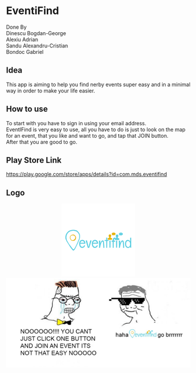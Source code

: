 # EventiFind
Done By </br>Dinescu Bogdan-George</br>
        Alexiu Adrian</br>
        Sandu Alexandru-Cristian</br>
        Bondoc Gabriel</br>
## Idea
This app is aiming to help you find nerby events super easy and in a minimal way in order to make your life easier.
## How to use
To start with you have to sign in using your email address.</br>
EventIFind is very easy to use, all you have to do is just to look on the map for an event, that you like and want to go, and tap that JOIN button.</br>
After that you are good to go.</br>
## Play Store Link
https://play.google.com/store/apps/details?id=com.mds.eventifind
## Logo
<p align="center">
  <img src="https://github.com/BogdanDinescu/EventiFind/blob/master/EventiFind.png">
  <img src="https://github.com/BogdanDinescu/EventiFind/blob/master/EventiMeme.jpeg">
</p>
